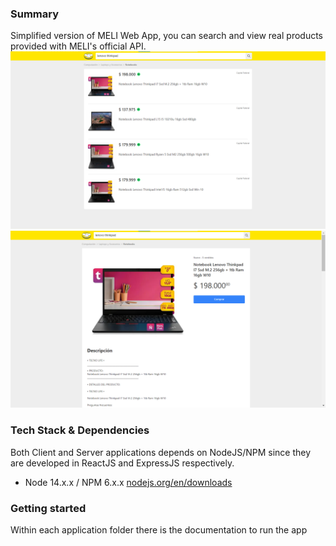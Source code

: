 ### Summary
Simplified version of MELI Web App, you can search and view real products provided with MELI's official API.
![Search page](https://github.com/doblel/meli-challenge/blob/main/search.png) ![Detail page](https://github.com/doblel/meli-challenge/blob/main/detalle.png)

### Tech Stack & Dependencies
Both Client and Server applications depends on NodeJS/NPM since they are developed in ReactJS and ExpressJS respectively.
* Node 14.x.x / NPM 6.x.x [nodejs.org/en/downloads](https://nodejs.org/en/download/ "Download Node page")

### Getting started
Within each application folder there is the documentation to run the app
